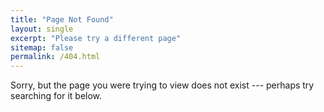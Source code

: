 ```yaml
---
title: "Page Not Found"
layout: single
excerpt: "Please try a different page"
sitemap: false
permalink: /404.html
---
```

Sorry, but the page you were trying to view does not exist --- perhaps try searching for it below.
<script type="text/javascript">
  var GOOG_FIXURL_LANG = 'en';
  var GOOG_FIXURL_SITE = '{{ site.url }}'
</script>
<script type="text/javascript"
  src="//linkhelp.clients.google.com/tbproxy/lh/wm/fixurl.js">
</script>

